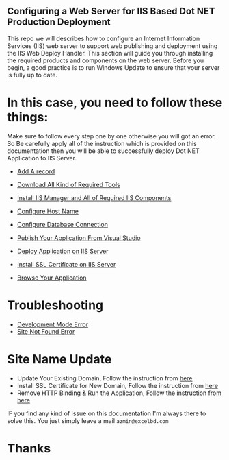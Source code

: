 ## Configuring a Web Server for IIS Based Dot NET Production Deployment

This repo we will describes how to configure an Internet Information Services (IIS) web server to support web publishing and deployment using the IIS Web Deploy Handler. This section will guide you through installing the required products and components on the web server. Before you begin, a good practice is to run Windows Update to ensure that your server is fully up to date.

# In this case, you need to follow these things:

Make sure to follow every step one by one otherwise you will got an error. So Be carefully apply all of the instruction which is provided on this documentation then you will be able to successfully deploy Dot NET Application to IIS Server. 

* [Add A record](https://github.com/excel-azmin/IIS-Production-Deployment/wiki/Add-A-record)

* [Download All Kind of Required Tools](https://github.com/excel-azmin/IIS-Production-Deployment/wiki/Download-Tools)

* [Install IIS Manager and All of Required IIS Components](https://github.com/excel-azmin/IIS-Production-Deployment/wiki/Install-IIS-and-All-of-Required-IIS-Components)

* [Configure Host Name](https://github.com/excel-azmin/IIS-Production-Deployment/wiki/Configure-Host-Name)

* [Configure Database Connection](https://github.com/excel-azmin/IIS-Production-Deployment/wiki/Configure-Database)

* [Publish Your Application From Visual Studio](https://github.com/excel-azmin/IIS-Production-Deployment/wiki/Publish-Your-Application)

* [Deploy Application on IIS Server](https://github.com/excel-azmin/IIS-Production-Deployment/wiki/Deploy-Application-on-Your-Server)

* [Install SSL Certificate on IIS Server](https://github.com/excel-azmin/IIS-Production-Deployment/wiki/Install-SSL-Certificate-on-IIS-Server)

* [Browse Your Application](https://github.com/excel-azmin/IIS-Production-Deployment/wiki/Browse-Your-Application)


# Troubleshooting

* [Development Mode Error](https://github.com/excel-azmin/IIS-Production-Deployment/wiki/Development-Mode)
* [Site Not Found Error](https://github.com/excel-azmin/IIS-Production-Deployment/wiki/Site-Not-Found)

# Site Name Update

* Update Your Existing Domain, Follow the instruction from [here](https://github.com/excel-azmin/IIS-Production-Deployment/wiki/Configure-Host-Name)
* Install SSL Certificate for New Domain, Follow the instruction from [here](https://github.com/excel-azmin/IIS-Production-Deployment/wiki/Install-SSL-Certificate-on-IIS-Server)
* Remove HTTP Binding & Run the Application, Follow the instruction from [here](https://github.com/excel-azmin/IIS-Production-Deployment/wiki/Browse-Your-Application#remove-http-binding)




IF you find any kind of issue on this documentation I'm always there to solve this. You just simply leave a mail `azmin@excelbd.com` 

# Thanks
